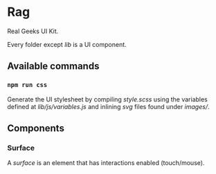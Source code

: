 # Rag

Real Geeks UI Kit.

Every folder except _lib_ is a UI component.

## Available commands

### `npm run css`

Generate the UI stylesheet by compiling _style.scss_ using the variables defined at _lib/js/variables.js_ and inlining _svg_ files found under _images/_.

## Components

### Surface

A _surface_ is an element that has interactions enabled (touch/mouse).
